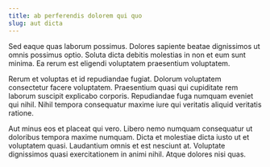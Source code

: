 ```yaml
---
title: ab perferendis dolorem qui quo
slug: aut dicta
---
```


Sed eaque quas laborum possimus. Dolores sapiente beatae dignissimos ut omnis possimus optio. Soluta dicta debitis molestias in non et eum sunt minima. Ea rerum est eligendi voluptatem praesentium voluptatem.

Rerum et voluptas et id repudiandae fugiat. Dolorum voluptatem consectetur facere voluptatem. Praesentium quasi qui cupiditate rem laborum suscipit explicabo corporis. Repudiandae fuga numquam eveniet qui nihil. Nihil tempora consequatur maxime iure qui veritatis aliquid veritatis ratione.

Aut minus eos et placeat qui vero. Libero nemo numquam consequatur ut doloribus tempora maxime numquam. Dicta et molestiae dicta iusto ut et voluptatem quasi. Laudantium omnis et est nesciunt at. Voluptate dignissimos quasi exercitationem in animi nihil. Atque dolores nisi quas.
